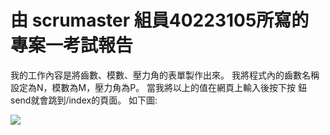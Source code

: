 # 由 scrumaster 組員40223105所寫的專案一考試報告
我的工作內容是將齒數、模數、壓力角的表單製作出來。
我將程式內的齒數名稱設定為N，模數為M，壓力角為P。
當我將以上的值在網頁上輸入後按下按
鈕send就會跳到/index的頁面。
如下圖:

![](https://copy.com/V0TpZrbo8FDquMbW)
